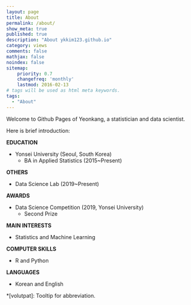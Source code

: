 ```yaml
---
layout: page
title: About
permalink: /about/
show_meta: true
published: true
description: "About ykkim123.github.io"
category: views
comments: false
mathjax: false
noindex: false
sitemap:
    priority: 0.7
    changefreq: 'monthly'
    lastmod: 2016-02-13
# tags will be used as html meta keywords.    
tags:
  - "About"
---
```


Welcome to Github Pages of Yeonkang, a statistician and data scientist. 

Here is brief introduction:


**EDUCATION**
- Yonsei University (Seoul, South Korea)
  - BA in Applied Statistics (2015~Present)

**OTHERS**
- Data Science Lab (2019~Present)

**AWARDS**
- Data Science Competition (2019, Yonsei University)
  - Second Prize

**MAIN INTERESTS**
- Statistics and Machine Learning

**COMPUTER SKILLS**
- R and Python

**LANGUAGES**
- Korean and English

*[volutpat]: Tooltip for abbreviation.
